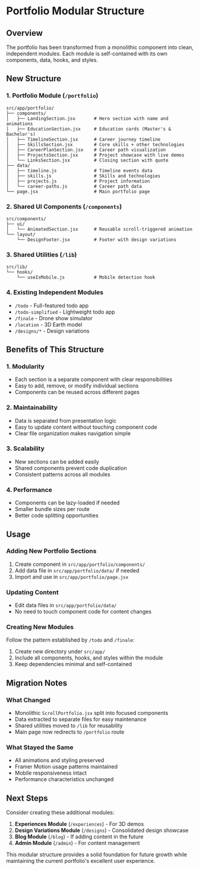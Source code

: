 # Portfolio Modular Structure

## Overview

The portfolio has been transformed from a monolithic component into clean, independent modules. Each module is self-contained with its own components,
data, hooks, and styles.

## New Structure

### 1. Portfolio Module (`/portfolio`)

```
src/app/portfolio/
├── components/
│   ├── LandingSection.jsx       # Hero section with name and animations
│   ├── EducationSection.jsx     # Education cards (Master's & Bachelor's)
│   ├── TimelineSection.jsx      # Career journey timeline
│   ├── SkillsSection.jsx        # Core skills + other technologies
│   ├── CareerPlanSection.jsx    # Career path visualization
│   ├── ProjectsSection.jsx      # Project showcase with live demos
│   └── LinksSection.jsx         # Closing section with quote
├── data/
│   ├── timeline.js              # Timeline events data
│   ├── skills.js                # Skills and technologies
│   ├── projects.js              # Project information
│   └── career-paths.js          # Career path data
└── page.jsx                     # Main portfolio page
```

### 2. Shared UI Components (`/components`)

```
src/components/
├── ui/
│   └── AnimatedSection.jsx      # Reusable scroll-triggered animation
└── layout/
    └── DesignFooter.jsx         # Footer with design variations
```

### 3. Shared Utilities (`/lib`)

```
src/lib/
└── hooks/
    └── useIsMobile.js           # Mobile detection hook
```

### 4. Existing Independent Modules

- `/todo` - Full-featured todo app
- `/todo-simplified` - Lightweight todo app
- `/finale` - Drone show simulator
- `/location` - 3D Earth model
- `/designs/*` - Design variations

## Benefits of This Structure

### 1. **Modularity**

- Each section is a separate component with clear responsibilities
- Easy to add, remove, or modify individual sections
- Components can be reused across different pages

### 2. **Maintainability**

- Data is separated from presentation logic
- Easy to update content without touching component code
- Clear file organization makes navigation simple

### 3. **Scalability**

- New sections can be added easily
- Shared components prevent code duplication
- Consistent patterns across all modules

### 4. **Performance**

- Components can be lazy-loaded if needed
- Smaller bundle sizes per route
- Better code splitting opportunities

## Usage

### Adding New Portfolio Sections

1. Create component in `src/app/portfolio/components/`
2. Add data file in `src/app/portfolio/data/` if needed
3. Import and use in `src/app/portfolio/page.jsx`

### Updating Content

- Edit data files in `src/app/portfolio/data/`
- No need to touch component code for content changes

### Creating New Modules

Follow the pattern established by `/todo` and `/finale`:

1. Create new directory under `src/app/`
2. Include all components, hooks, and styles within the module
3. Keep dependencies minimal and self-contained

## Migration Notes

### What Changed

- Monolithic `ScrollPortfolio.jsx` split into focused components
- Data extracted to separate files for easy maintenance
- Shared utilities moved to `/lib` for reusability
- Main page now redirects to `/portfolio` route

### What Stayed the Same

- All animations and styling preserved
- Framer Motion usage patterns maintained
- Mobile responsiveness intact
- Performance characteristics unchanged

## Next Steps

Consider creating these additional modules:

1. **Experiences Module** (`/experiences`) - For 3D demos
2. **Design Variations Module** (`/designs`) - Consolidated design showcase
3. **Blog Module** (`/blog`) - If adding content in the future
4. **Admin Module** (`/admin`) - For content management

This modular structure provides a solid foundation for future growth while maintaining the current portfolio's excellent user experience.
